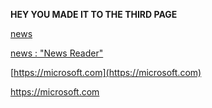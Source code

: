 **HEY YOU MADE IT TO THE THIRD PAGE**

[news](/news/reader.php "News Reader")

[news : "News Reader"](/news/reader.php)

[https://microsoft.com](https://microsoft.com)

<https://microsoft.com>
